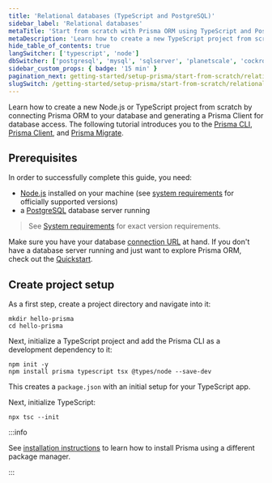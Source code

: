 ```yaml
---
title: 'Relational databases (TypeScript and PostgreSQL)'
sidebar_label: 'Relational databases'
metaTitle: 'Start from scratch with Prisma ORM using TypeScript and PostgreSQL (15 min)'
metaDescription: 'Learn how to create a new TypeScript project from scratch by connecting Prisma ORM to your PostgreSQL database and generating a Prisma Client for database access.'
hide_table_of_contents: true
langSwitcher: ['typescript', 'node']
dbSwitcher: ['postgresql', 'mysql', 'sqlserver', 'planetscale', 'cockroachdb', 'prismaPostgres']
sidebar_custom_props: { badge: '15 min' }
pagination_next: getting-started/setup-prisma/start-from-scratch/relational-databases/connect-your-database-typescript-postgresql
slugSwitch: /getting-started/setup-prisma/start-from-scratch/relational-databases-
---
```


Learn how to create a new Node.js or TypeScript project from scratch by connecting Prisma ORM to your database and generating a Prisma Client for database access. The following tutorial introduces you to the [Prisma CLI](/orm/tools/prisma-cli), [Prisma Client](/orm/prisma-client), and [Prisma Migrate](/orm/prisma-migrate).

## Prerequisites

In order to successfully complete this guide, you need:

- [Node.js](https://nodejs.org/en/) installed on your machine (see [system requirements](/orm/reference/system-requirements) for officially supported versions)
- a [PostgreSQL](https://www.postgresql.org/) database server running

> See [System requirements](/orm/reference/system-requirements) for exact version requirements.

Make sure you have your database [connection URL](/orm/reference/connection-urls) at hand. If you don't have a database server running and just want to explore Prisma ORM, check out the [Quickstart](/getting-started/quickstart-sqlite).

## Create project setup

As a first step, create a project directory and navigate into it:

```terminal copy
mkdir hello-prisma
cd hello-prisma
```

Next, initialize a TypeScript project and add the Prisma CLI as a development dependency to it:

```terminal copy
npm init -y
npm install prisma typescript tsx @types/node --save-dev
```

This creates a `package.json` with an initial setup for your TypeScript app.

Next, initialize TypeScript:

```terminal copy
npx tsc --init
```

:::info

See [installation instructions](/orm/tools/prisma-cli#installation) to learn how to install Prisma using a different package manager.

:::

<!-- PrismaInitPartial -->
